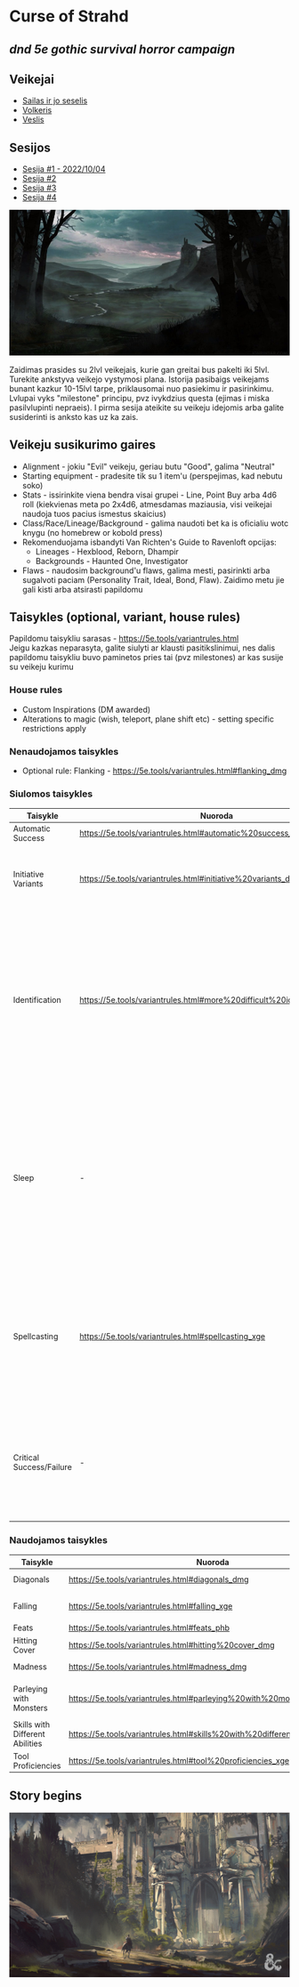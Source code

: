 # Curse of Strahd
## _dnd 5e gothic survival horror campaign_

## Veikejai
- [Sailas ir jo seselis](chars/Sylas.md)
- [Volkeris](chars/Walker.md)
- [Veslis](chars/Weslie.md)

## Sesijos

- [Sesija #1 - 2022/10/04](sesija1.md)
- [Sesija #2](sesija2.md)
- [Sesija #3](sesija3.md)
- [Sesija #4](sesija4.md)

![Barovia](img/barovia.jpg)

Zaidimas prasides su 2lvl veikejais, kurie gan greitai bus pakelti iki 5lvl. Turekite ankstyva veikejo vystymosi plana. Istorija pasibaigs veikejams bunant kazkur 10-15lvl tarpe, priklausomai nuo pasiekimu ir pasirinkimu. Lvlupai vyks "milestone" principu, pvz ivykdzius questa (ejimas i miska pasilvlupinti nepraeis). I pirma sesija ateikite su veikeju idejomis arba galite susiderinti is anksto kas uz ka zais.

## Veikeju susikurimo gaires

- Alignment - jokiu "Evil" veikeju, geriau butu "Good", galima "Neutral" 
- Starting equipment - pradesite tik su 1 item'u (perspejimas, kad nebutu soko)
- Stats - issirinkite viena bendra visai grupei - Line, Point Buy arba 4d6 roll (kiekvienas meta po 2x4d6, atmesdamas maziausia, visi veikejai naudoja tuos pacius ismestus skaicius)
- Class/Race/Lineage/Background - galima naudoti bet ka is oficialiu wotc knygu (no homebrew or kobold press)
- Rekomenduojama isbandyti Van Richten's Guide to Ravenloft opcijas:
    - Lineages - Hexblood, Reborn, Dhampir
    - Backgrounds - Haunted One, Investigator
- Flaws - naudosim background'u flaws, galima mesti, pasirinkti arba sugalvoti paciam (Personality Trait, Ideal, Bond, Flaw). Zaidimo metu jie gali kisti arba atsirasti papildomu

## Taisykles (optional, variant, house rules)
Papildomu taisykliu sarasas - https://5e.tools/variantrules.html  
Jeigu kazkas neparasyta, galite siulyti ar klausti pasitikslinimui, nes dalis papildomu taisykliu buvo paminetos pries tai (pvz milestones) ar kas susije su veikeju kurimu
### House rules
* Custom Inspirations (DM awarded)
* Alterations to magic (wish, teleport, plane shift etc) - setting specific restrictions apply

### Nenaudojamos taisykles
- Optional rule: Flanking - https://5e.tools/variantrules.html#flanking_dmg

### Siulomos taisykles
| Taisykle | Nuoroda | Kas/Kodel |
| -------- | ------- | ------- |
|Automatic Success|https://5e.tools/variantrules.html#automatic%20success_dmg|Maziau rollu|
|Initiative Variants|https://5e.tools/variantrules.html#initiative%20variants_dmg|Gal noretum naudoti initiative score (10+dex static), maziau rollu|
|Identification|https://5e.tools/variantrules.html#more%20difficult%20identification_dmg|Pasiulymas - Magic item'us galima atskirti ir be Detect Magic, bet kad suprasti jo savybes: Identify spell'as is karto viska pasako, per short rest'a 1pc 1itema issiaiskina, long rest - ??|
|Sleep|-|Labiau priminimas - pagal taisykles reikia 6val miego + 2val skirtos pasiruosti spellams ir tt, nors subalansuota 4pc, bet jus 3pc galesite per ta pati laika ir issimiegoti ir pabudeti ir pasiruosti spellus|
|Spellcasting|https://5e.tools/variantrules.html#spellcasting_xge|Ar norite zinoti is karto ka buria, ar darom su metimais, kad suprasti ar jeigu tas spell'as priklauso tavo klasei ir tu galetum ji burti - nebereikia testo?|
|Critical Success/Failure|-|1 - autofail; 20 - autosuccess (proto ribose); Atakuojant - galima pasirinkti 2xdice arba maksimum zalos be metimo|


### Naudojamos taisykles
| Taisykle | Nuoroda | Kas/Kodel |
| -------- | ------- | ------- |
|Diagonals|https://5e.tools/variantrules.html#diagonals_dmg|Pirmas istrizas ejimas 5ft, sekantis 10ft |
|Falling|https://5e.tools/variantrules.html#falling_xge|Aukstesniuose lvl turesit skraidymus, butu laiko sureaguoti krentant|
|Feats|https://5e.tools/variantrules.html#feats_phb|Galima imti|
|Hitting Cover|https://5e.tools/variantrules.html#hitting%20cover_dmg|Pabandysim naudoti uzdanga, jeigu imanoma|
|Madness|https://5e.tools/variantrules.html#madness_dmg|Bus kas sukelia madness efektu, tiek pc tiek npc|
|Parleying with Monsters|https://5e.tools/variantrules.html#parleying%20with%20monsters_tce|Naudosim skillus priesu lore/stats/strengths/weaknesses issiaiskinti (Monster Reseach lentele)|
|Skills with Different Abilities|https://5e.tools/variantrules.html#skills%20with%20different%20abilities_phb|Viskas aisku|
|Tool Proficiencies|https://5e.tools/variantrules.html#tool%20proficiencies_xge|Daugiau opciju kaip panaudoti irankius|

## Story begins

![Gates of Barovia](img/gates-of-barovia.jpg)
